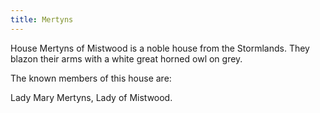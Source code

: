 ```yaml
---
title: Mertyns
---
```


 House Mertyns of Mistwood is a noble house from the Stormlands. They blazon their arms with a white great horned owl on grey.

The known members of this house are:

Lady Mary Mertyns, Lady of Mistwood. 


